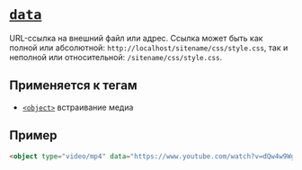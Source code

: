 # [`data`](../index.md)

URL-ссылка на внешний файл или адрес. Ссылка может быть как полной или абсолютной: `http://localhost/sitename/css/style.css`, так и неполной или относительной: `/sitename/css/style.css`.

## Применяется к тегам

- [`<object>`](../Tags/object.md) встраивание медиа

## Пример

```html
<object type="video/mp4" data="https://www.youtube.com/watch?v=dQw4w9WgXcQ" width="1280" height="720"></object>
```
